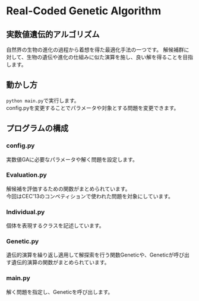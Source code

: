 # Real-Coded Genetic Algorithm
## 実数値遺伝的アルゴリズム
自然界の生物の進化の過程から着想を得た最適化手法の一つです。
解候補群に対して、生物の遺伝や進化の仕組みに似た演算を施し、良い解を得ることを目指します。

## 動かし方
`python main.py`で実行します。\
config.pyを変更することでパラメータや対象とする問題を変更できます。

## プログラムの構成
### config.py
実数値GAに必要なパラメータや解く問題を設定します。
### Evaluation.py
解候補を評価するための関数がまとめられています。\
今回はCEC'13のコンペティションで使われた問題を対象にしています。
### Individual.py
個体を表現するクラスを記述しています。
### Genetic.py
遺伝的演算を繰り返し適用して解探索を行う関数Geneticや、Geneticが呼び出す遺伝的演算の関数がまとめられています。
### main.py
解く問題を指定し、Geneticを呼び出します。